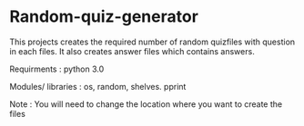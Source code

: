 # Random-quiz-generator


This projects creates the required number of random quizfiles  with question in each files. It also creates answer files which contains answers.

Requirments        : python 3.0

Modules/ libraries : os, random, shelves. pprint

Note : You will need to change the location where you want to create the files
